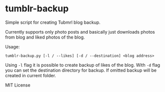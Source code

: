 # tumblr-backup

Simple script for creating Tubmrl blog backup.

Currently supports only photo posts and basically just downloads photos from
blog and liked photos of the blog.

Usage:

`tumblr-backup.py [-l / --likes] [-d / --destination] <blog address>`

Using `-l` flag it is possible to create backup of likes of the blog. With `-d`
flag you can set the destination directory for backup. If omitted backup will
be created in current folder.

MIT License
